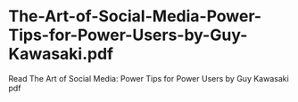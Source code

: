 # The-Art-of-Social-Media-Power-Tips-for-Power-Users-by-Guy-Kawasaki.pdf
Read The Art of Social Media: Power Tips for Power Users by Guy Kawasaki pdf
